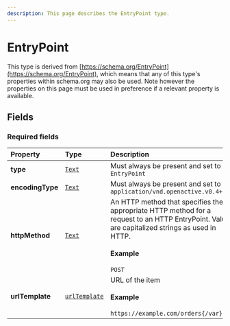 ```yaml
---
description: This page describes the EntryPoint type.
---
```


# EntryPoint

This type is derived from [https://schema.org/EntryPoint](https://schema.org/EntryPoint), which means that any of this type's properties within schema.org may also be used. Note however the properties on this page must be used in preference if a relevant property is available.

## **Fields**

### **Required fields**
    
<table>
  <thead>
    <tr>
      <th style="text-align:left">Property</th>
      <th style="text-align:left">Type</th>
      <th style="text-align:left">Description</th>
    </tr>
  </thead>
  <tbody>
    <tr>
      <td style="text-align:left"><a name="type"></a><b>type</b></td>
      <td style="text-align:left">
        <a href="https://schema.org/Text"><code>Text</code></a>
      </td>
      <td style="text-align:left">
        Must always be present and set to <code>EntryPoint</code>
      </td>
    </tr>
    <tr>
      <td style="text-align:left"><a name="encodingType"></a><b>encodingType</b></td>
      <td style="text-align:left">
        <a href="https://schema.org/Text"><code>Text</code></a>
      </td>
      <td style="text-align:left">
        Must always be present and set to <code>application/vnd.openactive.v0.4+json</code>
      </td>
    </tr>
    <tr>
      <td style="text-align:left"><a name="httpMethod"></a><b>httpMethod</b></td>
      <td style="text-align:left">
        <a href="https://schema.org/Text"><code>Text</code></a>
      </td>
      <td style="text-align:left">
        An HTTP method that specifies the appropriate HTTP method for a request to an HTTP EntryPoint. Values are capitalized strings as used in HTTP.</br></br><b>Example</b></br></br><code>POST</code>
      </td>
    </tr>
    <tr>
      <td style="text-align:left"><a name="urlTemplate"></a><b>urlTemplate</b></td>
      <td style="text-align:left">
        <a href="https://schema.org/urlTemplate"><code>urlTemplate</code></a>
      </td>
      <td style="text-align:left">
        URL of the item</br></br><b>Example</b></br></br><code>https://example.com/orders{/var}</code>
      </td>
    </tr>
  </tbody>
</table>


